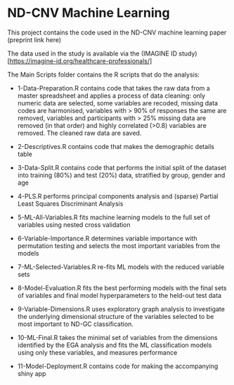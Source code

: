 # ND-CNV Machine Learning

This project contains the code used in the ND-CNV machine learning paper (preprint link here)

The data used in the study is available via the (IMAGINE ID study)[https://imagine-id.org/healthcare-professionals/]

The Main Scripts folder contains the R scripts that do the analysis:

* 1-Data-Preparation.R contains code that takes the raw data from a master spreadsheet and applies a process of data cleaning: only numeric data are selected, some variables are recoded, missing data codes are harmonised, variables with > 90% of responses the same are removed, variables and participants with > 25% missing data are removed (in that order) and highly correlated (>0.8) variables are removed. The cleaned raw data are saved.

* 2-Descriptives.R contains code that makes the demographic details table

* 3-Data-Split.R contains code that performs the initial split of the dataset into training (80%) and test (20%) data, stratified by group, gender and age

* 4-PLS.R performs principal components analysis and (sparse) Partial Least Squares Discriminant Analysis

* 5-ML-All-Variables.R fits machine learning models to the full set of variables using nested cross validation

* 6-Variable-Importance.R determines variable importance with permutation testing and selects the most important variables from the models 

* 7-ML-Selected-Variables.R re-fits ML models with the reduced variable sets

* 8-Model-Evaluation.R fits the best performing models with the final sets of variables and final model hyperparameters to the held-out test data

* 9-Variable-Dimensions.R uses exploratory graph analysis to investigate the underlying dimensional structure of the variables selected to be most important to ND-GC classification.

* 10-ML-Final.R takes the minimal set of variables from the dimensions identified by the EGA analysis and fits the ML classification models using only these variables, and measures performance

* 11-Model-Deployment.R contains code for making the accompanying shiny app
